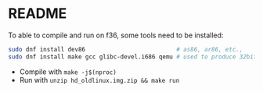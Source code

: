 # README

To able to compile and run on f36, some tools need to be installed:

```bash
sudo dnf install dev86                          # as86, ar86, etc.,
sudo dnf install make gcc glibc-devel.i686 qemu # used to produce 32bits kernel
```

* Compile with `make -j$(nproc)`
* Run with `unzip hd_oldlinux.img.zip && make run`

